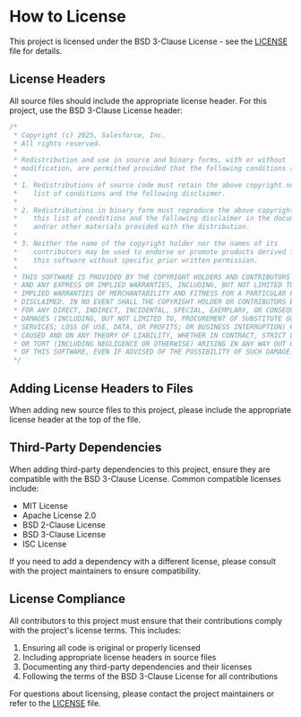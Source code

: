 # How to License

This project is licensed under the BSD 3-Clause License - see the [LICENSE](LICENSE) file for details.

## License Headers

All source files should include the appropriate license header. For this project, use the BSD 3-Clause License header:

```javascript
/*
 * Copyright (c) 2025, Salesforce, Inc.
 * All rights reserved.
 *
 * Redistribution and use in source and binary forms, with or without
 * modification, are permitted provided that the following conditions are met:
 *
 * 1. Redistributions of source code must retain the above copyright notice, this
 *    list of conditions and the following disclaimer.
 *
 * 2. Redistributions in binary form must reproduce the above copyright notice,
 *    this list of conditions and the following disclaimer in the documentation
 *    and/or other materials provided with the distribution.
 *
 * 3. Neither the name of the copyright holder nor the names of its
 *    contributors may be used to endorse or promote products derived from
 *    this software without specific prior written permission.
 *
 * THIS SOFTWARE IS PROVIDED BY THE COPYRIGHT HOLDERS AND CONTRIBUTORS "AS IS"
 * AND ANY EXPRESS OR IMPLIED WARRANTIES, INCLUDING, BUT NOT LIMITED TO, THE
 * IMPLIED WARRANTIES OF MERCHANTABILITY AND FITNESS FOR A PARTICULAR PURPOSE ARE
 * DISCLAIMED. IN NO EVENT SHALL THE COPYRIGHT HOLDER OR CONTRIBUTORS BE LIABLE
 * FOR ANY DIRECT, INDIRECT, INCIDENTAL, SPECIAL, EXEMPLARY, OR CONSEQUENTIAL
 * DAMAGES (INCLUDING, BUT NOT LIMITED TO, PROCUREMENT OF SUBSTITUTE GOODS OR
 * SERVICES; LOSS OF USE, DATA, OR PROFITS; OR BUSINESS INTERRUPTION) HOWEVER
 * CAUSED AND ON ANY THEORY OF LIABILITY, WHETHER IN CONTRACT, STRICT LIABILITY,
 * OR TORT (INCLUDING NEGLIGENCE OR OTHERWISE) ARISING IN ANY WAY OUT OF THE USE
 * OF THIS SOFTWARE, EVEN IF ADVISED OF THE POSSIBILITY OF SUCH DAMAGE.
 */
```

## Adding License Headers to Files

When adding new source files to this project, please include the appropriate license header at the top of the file.

## Third-Party Dependencies

When adding third-party dependencies to this project, ensure they are compatible with the BSD 3-Clause License. Common compatible licenses include:

- MIT License
- Apache License 2.0
- BSD 2-Clause License
- BSD 3-Clause License
- ISC License

If you need to add a dependency with a different license, please consult with the project maintainers to ensure compatibility.

## License Compliance

All contributors to this project must ensure that their contributions comply with the project's license terms. This includes:

1. Ensuring all code is original or properly licensed
2. Including appropriate license headers in source files
3. Documenting any third-party dependencies and their licenses
4. Following the terms of the BSD 3-Clause License for all contributions

For questions about licensing, please contact the project maintainers or refer to the [LICENSE](LICENSE) file.